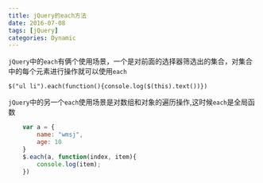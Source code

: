 ```yaml
---
title: jQuery的each方法
date: 2016-07-08
tags: [jQuery]
categories: Dynamic
---
```


`jQuery`中的`each`有俩个使用场景，一个是对前面的选择器筛选出的集合，对集合中的每个元素进行操作就可以使用`each`

`$("ul li").each(function(){console.log($(this).text())})`

`jQuery`中的另一个`each`使用场景是对数组和对象的遍历操作,这时候`each`是全局函数

```javascript
    var a = {
        name: "wmsj",
        age: 10
    }
    $.each(a, function(index, item){
        console.log(item);
    })
```



